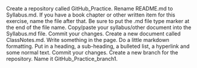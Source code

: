 Create a repository called GitHub_Practice.
Rename README.md to Syllabus.md. If you have a book chapter or other written item for this exercise, name the file after that. Be sure to put the .md file type marker at the end of the file name.
Copy/paste your syllabus/other document into the Syllabus.md file.
Commit your changes.
Create a new document called ClassNotes.md. 
Write something in the page. Do a little markdown formatting. Put in a heading, a sub-heading, a bulleted list, a hyperlink and some normal text.
Commit your changes.
Create a new branch for the repository. Name it GitHub_Practice_branch1.

